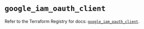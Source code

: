 # `google_iam_oauth_client`

Refer to the Terraform Registry for docs: [`google_iam_oauth_client`](https://registry.terraform.io/providers/hashicorp/google/6.33.0/docs/resources/iam_oauth_client).
